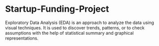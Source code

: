 # Startup-Funding-Project
Exploratory Data Analysis (EDA) is an approach to analyze the data using visual techniques. It is used to discover trends, patterns, or to check assumptions with the help of statistical summary and graphical representations.
